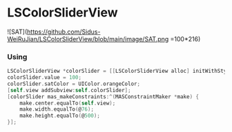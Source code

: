# LSColorSliderView

![SAT](https://github.com/Sidus-WeiRuJian/LSColorSliderView/blob/main/image/SAT.png =100*216)

### Using

```Objective-C
LSColorSliderView *colorSlider = [[LSColorSliderView alloc] initWithStyle:LSColorSliderStyleSAT];
colorSlider.value = 100;
colorSlider.satColor = UIColor.orangeColor;
[self.view addSubview:self.colorSlider];
[colorSlider mas_makeConstraints:^(MASConstraintMaker *make) {
    make.center.equalTo(self.view);
    make.width.equalTo(@76);
    make.height.equalTo(@500);
}];
```
